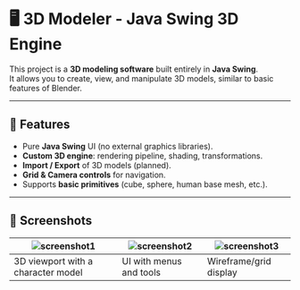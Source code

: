# 🖥️ 3D Modeler - Java Swing 3D Engine

This project is a **3D modeling software** built entirely in **Java Swing**.  
It allows you to create, view, and manipulate 3D models, similar to basic features of Blender.

---

## 🚀 Features
- Pure **Java Swing** UI (no external graphics libraries).
- **Custom 3D engine**: rendering pipeline, shading, transformations.
- **Import / Export** of 3D models (planned).
- **Grid & Camera controls** for navigation.
- Supports **basic primitives** (cube, sphere, human base mesh, etc.).

---

## 📸 Screenshots

| ![screenshot1](images/screenshot1.png) | ![screenshot2](images/screenshot2.png) | ![screenshot3](images/screenshot3.png) |
|----------------------------------------|----------------------------------------|----------------------------------------|
| 3D viewport with a character model      | UI with menus and tools                 | Wireframe/grid display                  |

